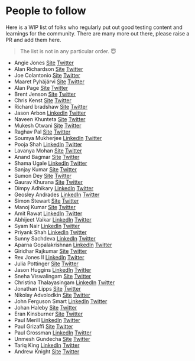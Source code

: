 ﻿# People to follow

Here is a WIP list of folks who regularly put out good testing content and learnings for the community. There are many more out there, please raise a PR and add them here.

> The list is not in any particular order. 😇

- Angie Jones [Site](https://angiejones.tech/) [Twitter](https://twitter.com/techgirl1908)
- Alan Richardson [Site](https://www.eviltester.com/) [Twitter](https://twitter.com/eviltester)
- Joe Colantonio [Site](https://testguild.com/) [Twitter](https://twitter.com/joecolantonio)
- Maaret Pyhäjärvi [Site](https://maaretp.com/) [Twitter](https://twitter.com/maaretp)
- Alan Page [Site](https://angryweasel.com/blog/) [Twitter](https://twitter.com/alanpage)
- Brent Jenson [Site](https://testastic.wordpress.com/) [Twitter](https://twitter.com/BrentMJensen)
- Chris Kenst [Site](https://www.kenst.com/about/) [Twitter](https://twitter.com/ckenst)
- Richard bradshaw [Site](https://thefriendlytester.co.uk/)
  [Twitter](https://twitter.com/FriendlyTester)
- Jason Arbon [LinkedIn](https://www.linkedin.com/in/jasonarbon/)
  [Twitter](https://twitter.com/jarbon)
- Naveen Khunteta [Site](https://naveenautomationlabs.com/) [Twitter](https://twitter.com/naveenkhunteta)
- Mukesh Otwani [Site](https://learn-automation.com/) [Twitter](https://twitter.com/MukeshOtwani)
- Raghav Pal [Site](https://automationstepbystep.com/) [Twitter](https://twitter.com/LearnWithRaghav)
- Soumya Mukherjee [LinkedIn](https://www.linkedin.com/in/mukherjeesoumya/) [Twitter](https://twitter.com/QASoumya)
- Pooja Shah [LinkedIn](https://www.linkedin.com/in/techgirlpooja/) [Twitter](https://twitter.com/TechGirlPooja)
- Lavanya Mohan [Site](https://bitweft.com/) [Twitter](https://twitter.com/LavanyaMohan210)
- Anand Bagmar [Site](https://essenceoftesting.blogspot.com/) [Twitter](https://twitter.com/BagmarAnand)
- Shama Ugale [LinkedIn](https://www.linkedin.com/in/shama-ugale-7a95b549/) [Twitter](https://twitter.com/UgaleShama)
- Sanjay Kumar [Site](https://selectorshub.com/) [Twitter](https://twitter.com/SanjayKumaarr)
- Sumon Dey [Site](http://www.sumondey.com/) [Twitter](https://twitter.com/blackrov2sum)
- Gaurav Khurana [Site](https://udzial.com/) [Twitter](https://twitter.com/gauravkhuraana)
- Dimpy Adhikary [LinkedIn](https://www.linkedin.com/in/dimpy-adhikary/) [Twitter](https://twitter.com/DimpyAd)
- Geosley Andrades [LinkedIn](https://www.linkedin.com/in/geosley-andrades/) [Twitter](https://twitter.com/Geosley)
- Simon Stewart [Site](https://www.rocketpoweredjetpants.com/) [Twitter](https://twitter.com/shs96c)
- Manoj Kumar [Site](http://www.assertselenium.com/) [Twitter](https://twitter.com/manoj9788)
- Amit Rawat [LinkedIn](https://www.linkedin.com/in/amit-rawat-3530566/) [Twitter](https://twitter.com/sahajamit)
- Abhijeet Vaikar [LinkedIn](https://www.linkedin.com/in/abhijeetvaikar/) [Twitter](https://twitter.com/AbhijeetVaikar)
- Syam Nair [LinkedIn](https://www.linkedin.com/in/syam-sasi/) [Twitter](https://twitter.com/syam_s_nair)
- Priyank Shah [LinkedIn](https://www.linkedin.com/in/priyankshahqa/) [Twitter](https://twitter.com/priyank217)
- Sunny Sachdeva [LinkedIn](https://www.linkedin.com/in/sunny-sachdeva-b2668414/) [Twitter](https://twitter.com/SunnySachdeva85)
- Aparna Gopalakrishnan [LinkedIn](https://www.linkedin.com/in/aparna-a-gopalakrishnan-8088765a/) [Twitter](https://twitter.com/aparna2019)
- Giridhar Rajkumar [Site](https://learndevtestops.com/) [Twitter](https://twitter.com/vgrk2017)
- Rex Jones II [LinkedIn](https://www.linkedin.com/in/rexjones34/) [Twitter](https://twitter.com/RexJonesII)
- Julia Pottinger [Site](https://juliapottinger.com/) [Twitter](https://twitter.com/ailuj876)
- Jason Huggins [LinkedIn](https://www.linkedin.com/in/jrhuggins/) [Twitter](https://twitter.com/hugs)
- Sneha Viswalingam [Site](https://linktr.ee/code_her_stories) [Twitter](https://twitter.com/sviswalingam)
- Christina Thalayasingam [LinkedIn](https://www.linkedin.com/in/christina-thalayasingam-1b5a94a2/) [Twitter](https://twitter.com/ChristinaThalay)
- Jonathan Lipps [Site](https://jlipps.com/) [Twitter](https://twitter.com/jlipps)
- Nikolay Advolodkin [Site](https://ultimateqa.com/) [Twitter](https://twitter.com/Nikolay_A00)
- John Ferguson Smart [LinkedIn](https://www.linkedin.com/in/john-ferguson-smart/) [Twitter](https://twitter.com/wakaleo)
- Johan Haleby [Site](https://code.haleby.se/) [Twitter](https://twitter.com/johanhaleby)
- Eran Kinsburner [Site](https://continuoustesting.blog/) [Twitter](https://twitter.com/ek121268)
- Paul Merill [LinkedIn](https://www.linkedin.com/in/dpaulmerrill/) [Twitter](https://twitter.com/dpaulmerrill)
- Paul Grizaffi [Site](https://responsibleautomation.wordpress.com/) [Twitter](https://twitter.com/pgrizzaffi)
- Paul Grossman [LinkedIn](https://www.linkedin.com/in/pmgrossman/) [Twitter](https://twitter.com/DarkArtsWizard)
- Unmesh Gundecha [Site](https://www.amazon.com/~/e/B00ATKDJOA) [Twitter](https://twitter.com/upgundecha)
- Tariq King [LinkedIn](https://www.linkedin.com/in/tariqking/) [Twitter](https://twitter.com/tariq_king)
- Andrew Knight [Site](https://automationpanda.com/) [Twitter](https://twitter.com/AutomationPanda)